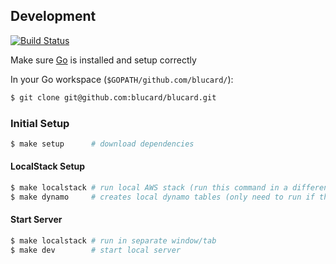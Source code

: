 ## Development
[![Build Status](https://travis-ci.com/blucard/blucard.svg?branch=master)](https://travis-ci.com/blucard/blucard)

Make sure [Go](https://ahmadawais.com/install-go-lang-on-macos-with-homebrew/) is installed and setup correctly

In your Go workspace (`$GOPATH/github.com/blucard/`):
```bash
$ git clone git@github.com:blucard/blucard.git
```

### Initial Setup
```bash
$ make setup      # download dependencies
```

#### LocalStack Setup
```bash
$ make localstack # run local AWS stack (run this command in a different window/tab)
$ make dynamo     # creates local dynamo tables (only need to run if the table is not already created)
```

#### Start Server
```bash
$ make localstack # run in separate window/tab
$ make dev        # start local server
```
